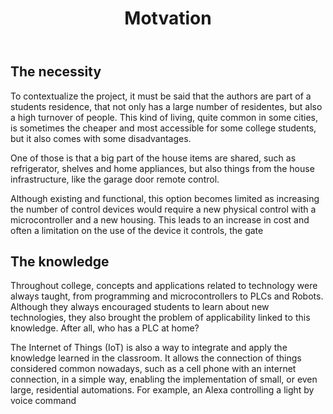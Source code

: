 <!DOCTYPE html>
<html lang="en-US">
<head>
<meta charset="UTF-8">
</head>
<body>
<header>
  <h1>Motvation</h1>
</header>
<main>
  <section>
    <h2>The necessity</h2>
    <p>
      To contextualize the project, it must be said that the authors are part of a students residence, that not only has a large number of residentes, but also a high turnover of people.
      This kind of living, quite common in some cities, is sometimes the cheaper and most accessible for some college students, but it also comes with some disadvantages.
    </p>
    <p>
      One of those is that a big part of the house items are shared, such as refrigerator, shelves and home appliances, but also things from the house infrastructure, like the garage door remote control.
    </p>
    <p>
      Although existing and functional, this option becomes limited as increasing the number of control devices would require a new physical control with a microcontroller and a new housing. This leads to an increase in         cost and often a limitation on the use of the device it controls, the gate
    </p>
  </section>
  <section>
    <h2>The knowledge</h2>
      <p>
        Throughout college, concepts and applications related to technology were always taught, from programming and microcontrollers to PLCs and Robots. Although they always encouraged students to learn about new 
        technologies, they also brought the problem of applicability linked to this knowledge. After all, who has a PLC at home?
      </p>
      <p>
       The Internet of Things (IoT) is also a way to integrate and apply the knowledge learned in the classroom. It allows the connection of things considered common nowadays, such as a cell phone with an internet 
       connection, in a simple way, enabling the implementation of small, or even large, residential automations. For example, an Alexa controlling a light by voice command
      </p>
  </section>
</main>
</body>
</html>
